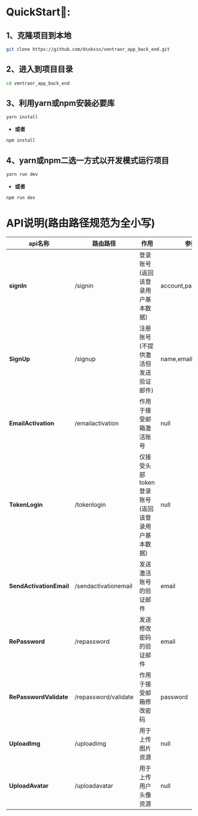 # QuickStart🚀:

## 1、克隆项目到本地

```bash
git clone https://github.com/dsxksss/ventraor_app_back_end.git
```

## 2、进入到项目目录

```bash
cd ventraor_app_back_end
```

## 3、利用yarn或npm安装必要库

```bash
yarn install
```

- **或者**

```bash
npm install
```

## 4、yarn或npm二选一方式以开发模式运行项目

```bash
yarn run dev
```

- **或者**

```bash
npm run dev
```

# API说明(路由路径规范为全小写)

| api名称                   | 路由路径                 | 作用                          | 参数                  |
| ----------------------- | -------------------- | --------------------------- | ------------------- |
| **signIn**              | /signin              | 登录账号(返回该登录用户基本数据)           | account,password    |
| **SignUp**              | /signup              | 注册账号(不提供激活但发送验证邮件)          | name,email,password |
| **EmailActivation**     | /emailactivation     | 作用于接受邮箱激活账号                 | null                |
| **TokenLogin**          | /tokenlogin          | 仅接受头部token登录账号(返回该登录用户基本数据) | null                |
| **SendActivationEmail** | /sendactivationemail | 发送激活账号的验证邮件                 | email               |
| **RePassword**          | /repassword          | 发送修改密码的验证邮件                 | email               |
| **RePasswordValidate**  | /repassword/validate | 作用于接受邮箱修改密码                 | password            |
| **UploadImg**           | /uploadimg           | 用于上传图片资源                    | null                |
| **UploadAvatar**        | /uploadavatar        | 用于上传用户头像资源                  | null                |
